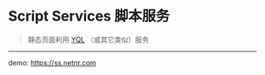 # Script Services 脚本服务

> 静态页面利用 [YQL](https://developer.yahoo.com/yql/) （或其它类似）服务

----------
demo: <https://ss.netnr.com>
